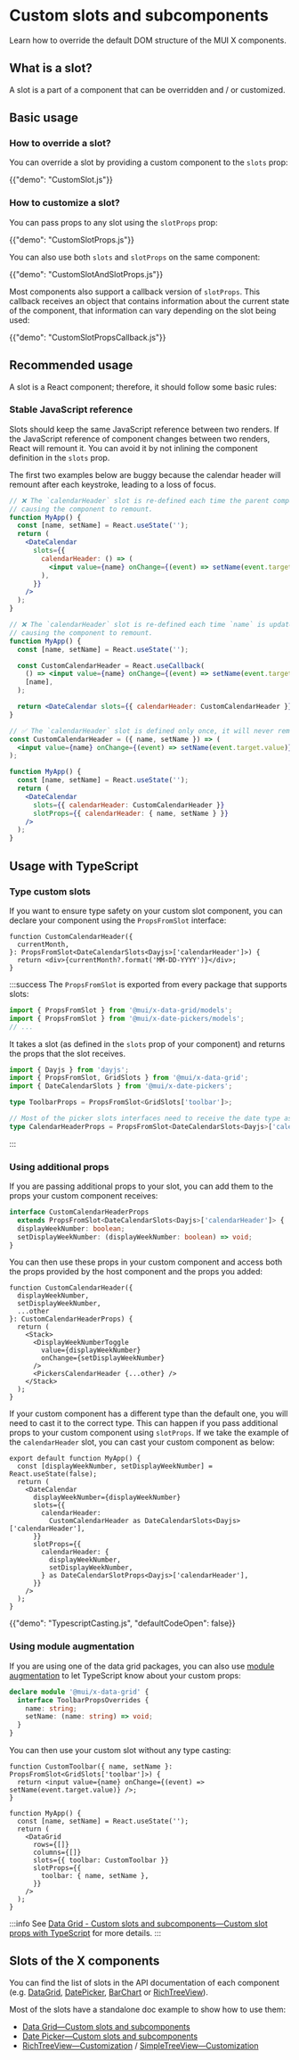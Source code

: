 # Custom slots and subcomponents

<p class="description">Learn how to override the default DOM structure of the MUI X components.</p>

## What is a slot?

A slot is a part of a component that can be overridden and / or customized.

## Basic usage

### How to override a slot?

You can override a slot by providing a custom component to the `slots` prop:

{{"demo": "CustomSlot.js"}}

### How to customize a slot?

You can pass props to any slot using the `slotProps` prop:

{{"demo": "CustomSlotProps.js"}}

You can also use both `slots` and `slotProps` on the same component:

{{"demo": "CustomSlotAndSlotProps.js"}}

Most components also support a callback version of `slotProps`.
This callback receives an object that contains information about the current state of the component,
that information can vary depending on the slot being used:

{{"demo": "CustomSlotPropsCallback.js"}}

## Recommended usage

A slot is a React component; therefore, it should follow some basic rules:

### Stable JavaScript reference

Slots should keep the same JavaScript reference between two renders.
If the JavaScript reference of component changes between two renders, React will remount it.
You can avoid it by not inlining the component definition in the `slots` prop.

The first two examples below are buggy because the calendar header will remount after each keystroke, leading to a loss of focus.

```jsx
// ❌ The `calendarHeader` slot is re-defined each time the parent component renders,
// causing the component to remount.
function MyApp() {
  const [name, setName] = React.useState('');
  return (
    <DateCalendar
      slots={{
        calendarHeader: () => (
          <input value={name} onChange={(event) => setName(event.target.value)} />
        ),
      }}
    />
  );
}
```

```jsx
// ❌ The `calendarHeader` slot is re-defined each time `name` is updated,
// causing the component to remount.
function MyApp() {
  const [name, setName] = React.useState('');

  const CustomCalendarHeader = React.useCallback(
    () => <input value={name} onChange={(event) => setName(event.target.value)} />,
    [name],
  );

  return <DateCalendar slots={{ calendarHeader: CustomCalendarHeader }} />;
}
```

```jsx
// ✅ The `calendarHeader` slot is defined only once, it will never remount.
const CustomCalendarHeader = ({ name, setName }) => (
  <input value={name} onChange={(event) => setName(event.target.value)} />
);

function MyApp() {
  const [name, setName] = React.useState('');
  return (
    <DateCalendar
      slots={{ calendarHeader: CustomCalendarHeader }}
      slotProps={{ calendarHeader: { name, setName } }}
    />
  );
}
```

## Usage with TypeScript

### Type custom slots

If you want to ensure type safety on your custom slot component,
you can declare your component using the `PropsFromSlot` interface:

```tsx
function CustomCalendarHeader({
  currentMonth,
}: PropsFromSlot<DateCalendarSlots<Dayjs>['calendarHeader']>) {
  return <div>{currentMonth?.format('MM-DD-YYYY')}</div>;
}
```

:::success
The `PropsFromSlot` is exported from every package that supports slots:

```ts
import { PropsFromSlot } from '@mui/x-data-grid/models';
import { PropsFromSlot } from '@mui/x-date-pickers/models';
// ...
```

It takes a slot (as defined in the `slots` prop of your component) and returns the props that the slot receives.

```ts
import { Dayjs } from 'dayjs';
import { PropsFromSlot, GridSlots } from '@mui/x-data-grid';
import { DateCalendarSlots } from '@mui/x-date-pickers';

type ToolbarProps = PropsFromSlot<GridSlots['toolbar']>;

// Most of the picker slots interfaces need to receive the date type as a generic.
type CalendarHeaderProps = PropsFromSlot<DateCalendarSlots<Dayjs>['calendarHeader']>;
```

:::

### Using additional props

If you are passing additional props to your slot, you can add them to the props your custom component receives:

```ts
interface CustomCalendarHeaderProps
  extends PropsFromSlot<DateCalendarSlots<Dayjs>['calendarHeader']> {
  displayWeekNumber: boolean;
  setDisplayWeekNumber: (displayWeekNumber: boolean) => void;
}
```

You can then use these props in your custom component and access both the props provided by the host component
and the props you added:

```tsx
function CustomCalendarHeader({
  displayWeekNumber,
  setDisplayWeekNumber,
  ...other
}: CustomCalendarHeaderProps) {
  return (
    <Stack>
      <DisplayWeekNumberToggle
        value={displayWeekNumber}
        onChange={setDisplayWeekNumber}
      />
      <PickersCalendarHeader {...other} />
    </Stack>
  );
}
```

If your custom component has a different type than the default one, you will need to cast it to the correct type.
This can happen if you pass additional props to your custom component using `slotProps`.
If we take the example of the `calendarHeader` slot, you can cast your custom component as below:

```tsx
export default function MyApp() {
  const [displayWeekNumber, setDisplayWeekNumber] = React.useState(false);
  return (
    <DateCalendar
      displayWeekNumber={displayWeekNumber}
      slots={{
        calendarHeader:
          CustomCalendarHeader as DateCalendarSlots<Dayjs>['calendarHeader'],
      }}
      slotProps={{
        calendarHeader: {
          displayWeekNumber,
          setDisplayWeekNumber,
        } as DateCalendarSlotProps<Dayjs>['calendarHeader'],
      }}
    />
  );
}
```

{{"demo": "TypescriptCasting.js", "defaultCodeOpen": false}}

### Using module augmentation

If you are using one of the data grid packages,
you can also use [module augmentation](/x/react-data-grid/components/#custom-slot-props-with-typescript) to let TypeScript know about your custom props:

```ts
declare module '@mui/x-data-grid' {
  interface ToolbarPropsOverrides {
    name: string;
    setName: (name: string) => void;
  }
}
```

You can then use your custom slot without any type casting:

```tsx
function CustomToolbar({ name, setName }: PropsFromSlot<GridSlots['toolbar']>) {
  return <input value={name} onChange={(event) => setName(event.target.value)} />;
}

function MyApp() {
  const [name, setName] = React.useState('');
  return (
    <DataGrid
      rows={[]}
      columns={[]}
      slots={{ toolbar: CustomToolbar }}
      slotProps={{
        toolbar: { name, setName },
      }}
    />
  );
}
```

:::info
See [Data Grid - Custom slots and subcomponents—Custom slot props with TypeScript](/x/react-data-grid/components/#custom-slot-props-with-typescript) for more details.
:::

## Slots of the X components

You can find the list of slots in the API documentation of each component (e.g. [DataGrid](/x/api/data-grid/data-grid/#slots), [DatePicker](/x/api/date-pickers/date-picker/#slots), [BarChart](/x/api/charts/bar-chart/#slots) or [RichTreeView](/x/api/tree-view/rich-tree-view/#slots)).

Most of the slots have a standalone doc example to show how to use them:

- [Data Grid—Custom slots and subcomponents](/x/react-data-grid/components/)
- [Date Picker—Custom slots and subcomponents](/x/react-date-pickers/custom-components/)
- [RichTreeView—Customization](/x/react-tree-view/rich-tree-view/customization/) / [SimpleTreeView—Customization](/x/react-tree-view/simple-tree-view/customization/)
